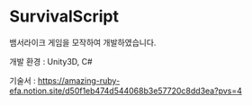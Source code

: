# SurvivalScript

뱀서라이크 게임을 모작하여 개발하였습니다.

개발 환경 : Unity3D, C#

기술서 : https://amazing-ruby-efa.notion.site/d50f1eb474d544068b3e57720c8dd3ea?pvs=4
